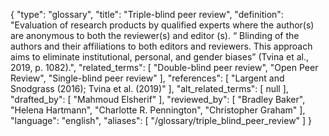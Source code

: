 {
    "type": "glossary",
    "title": "Triple-blind peer review",
    "definition": "Evaluation of research products by qualified experts where the author(s) are anonymous to both the reviewer(s) and editor (s). “ Blinding of the authors and their affiliations to both editors and reviewers. This approach aims to eliminate institutional, personal, and gender biases” (Tvina et al., 2019, p. 1082).",
    "related_terms": [
        "Double-blind peer review",
        "Open Peer Review",
        "Single-blind peer review"
    ],
    "references": [
        "Largent and Snodgrass (2016); Tvina et al. (2019)"
    ],
    "alt_related_terms": [
        null
    ],
    "drafted_by": [
        "Mahmoud Elsherif"
    ],
    "reviewed_by": [
        "Bradley Baker",
        "Helena Hartmann",
        "Charlotte R. Pennington",
        "Christopher Graham"
    ],
    "language": "english",
    "aliases": [
        "/glossary/triple_blind_peer_review"
    ]
}